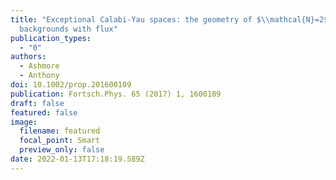 ```yaml
---
title: "Exceptional Calabi-Yau spaces: the geometry of $\\mathcal{N}=2$
  backgrounds with flux"
publication_types:
  - "0"
authors:
  - Ashmore
  - Anthony
doi: 10.1002/prop.201600109
publication: Fortsch.Phys. 65 (2017) 1, 1600109
draft: false
featured: false
image:
  filename: featured
  focal_point: Smart
  preview_only: false
date: 2022-01-13T17:18:19.589Z
---
```

